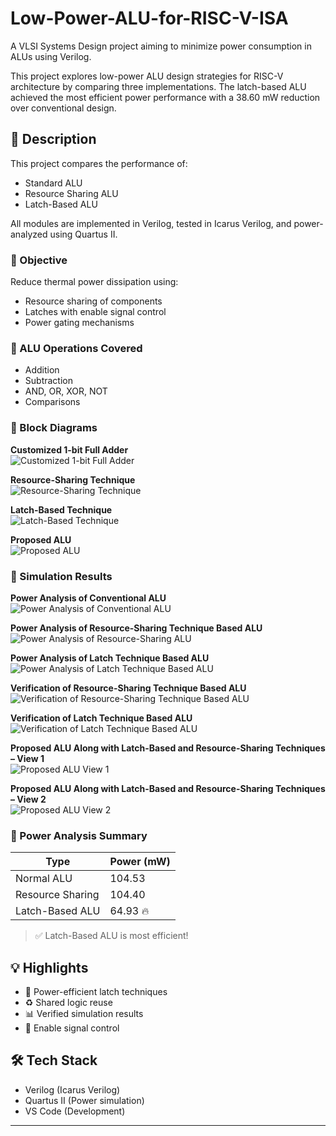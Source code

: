 # Low-Power-ALU-for-RISC-V-ISA

A VLSI Systems Design project aiming to minimize power consumption in ALUs using Verilog.

This project explores low-power ALU design strategies for RISC-V architecture by comparing three implementations. The latch-based ALU achieved the most efficient power performance with a 38.60 mW reduction over conventional design.

## 📘 Description

This project compares the performance of:
- Standard ALU
- Resource Sharing ALU
- Latch-Based ALU

All modules are implemented in Verilog, tested in Icarus Verilog, and power-analyzed using Quartus II.

### 🔎 Objective

Reduce thermal power dissipation using:
- Resource sharing of components
- Latches with enable signal control
- Power gating mechanisms

### 🧪 ALU Operations Covered

- Addition
- Subtraction
- AND, OR, XOR, NOT
- Comparisons

### 🧪 Block Diagrams

**Customized 1-bit Full Adder**  
![Customized 1-bit Full Adder](https://github.com/user-attachments/assets/24ab4e19-bd39-4ad7-89ee-7e45276bb40b)

**Resource-Sharing Technique**  
![Resource-Sharing Technique](https://github.com/user-attachments/assets/8025cf80-b6b9-4516-93cc-26eb5ba09934)

**Latch-Based Technique**  
![Latch-Based Technique](https://github.com/user-attachments/assets/8861cfbe-a35a-490b-97d4-12f271d19ace)

**Proposed ALU**  
![Proposed ALU](https://github.com/user-attachments/assets/1bf2a72f-a829-4e16-9b80-4ec170d44919)


### 🧪 Simulation Results

**Power Analysis of Conventional ALU**  
![Power Analysis of Conventional ALU](https://github.com/user-attachments/assets/e6c66328-9020-4d4a-aec3-64b7e5903058)

**Power Analysis of Resource-Sharing Technique Based ALU**  
![Power Analysis of Resource-Sharing ALU](https://github.com/user-attachments/assets/41bf34cd-4627-40af-8b7f-db98dc9b15cc)

**Power Analysis of Latch Technique Based ALU**  
![Power Analysis of Latch Technique Based ALU](https://github.com/user-attachments/assets/f1dbbada-44ad-4bf1-b3f1-1ed9b766da3f)

**Verification of Resource-Sharing Technique Based ALU**  
![Verification of Resource-Sharing Technique Based ALU](https://github.com/user-attachments/assets/2bc7642b-cf99-4136-9e34-76c076b50f2e)

**Verification of Latch Technique Based ALU**  
![Verification of Latch Technique Based ALU](https://github.com/user-attachments/assets/76112bf6-444f-4ac6-a0bc-d5ddcec258a5)

**Proposed ALU Along with Latch-Based and Resource-Sharing Techniques – View 1**  
![Proposed ALU View 1](https://github.com/user-attachments/assets/d12c9772-5478-41c7-9347-9d7a7c3d7410)

**Proposed ALU Along with Latch-Based and Resource-Sharing Techniques – View 2**  
![Proposed ALU View 2](https://github.com/user-attachments/assets/f07fde62-b2f0-4001-adf0-bea1f735fa4c)




### 🔋 Power Analysis Summary

| Type              | Power (mW) |
|-------------------|------------|
| Normal ALU        | 104.53     |
| Resource Sharing  | 104.40     |
| Latch-Based ALU   | 64.93 🔥   |

> ✅ Latch-Based ALU is most efficient!

## 💡 Highlights

- 🔌 Power-efficient latch techniques
- ♻️ Shared logic reuse
- 📊 Verified simulation results
- 🔐 Enable signal control

## 🛠️ Tech Stack

- Verilog (Icarus Verilog)
- Quartus II (Power simulation)
- VS Code (Development)


---

